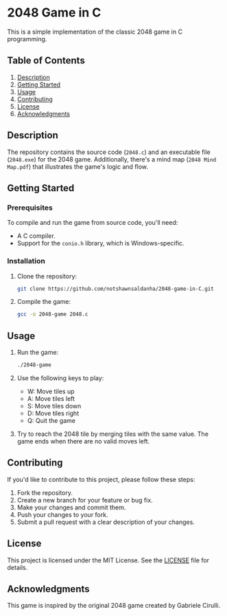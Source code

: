 # 2048 Game in C

This is a simple implementation of the classic 2048 game in C programming.

## Table of Contents

1. [Description](#description)
2. [Getting Started](#getting-started)
3. [Usage](#usage)
4. [Contributing](#contributing)
5. [License](#license)
6. [Acknowledgments](#acknowledgments)

## Description

The repository contains the source code (`2048.c`) and an executable file (`2048.exe`) for the 2048 game. Additionally, there's a mind map (`2048 Mind Map.pdf`) that illustrates the game's logic and flow.

## Getting Started

### Prerequisites

To compile and run the game from source code, you'll need:

- A C compiler.
- Support for the `conio.h` library, which is Windows-specific.

### Installation

1. Clone the repository:
   ```bash
   git clone https://github.com/notshawnsaldanha/2048-game-in-C.git
   ```

2. Compile the game:
   ```bash
   gcc -o 2048-game 2048.c
   ```

## Usage

1. Run the game:
   ```bash
   ./2048-game
   ```

2. Use the following keys to play:
   - W: Move tiles up
   - A: Move tiles left
   - S: Move tiles down
   - D: Move tiles right
   - Q: Quit the game

3. Try to reach the 2048 tile by merging tiles with the same value. The game ends when there are no valid moves left.

## Contributing

If you'd like to contribute to this project, please follow these steps:

1. Fork the repository.
2. Create a new branch for your feature or bug fix.
3. Make your changes and commit them.
4. Push your changes to your fork.
5. Submit a pull request with a clear description of your changes.

## License

This project is licensed under the MIT License. See the [LICENSE](LICENSE) file for details.

## Acknowledgments

This game is inspired by the original 2048 game created by Gabriele Cirulli.

```
